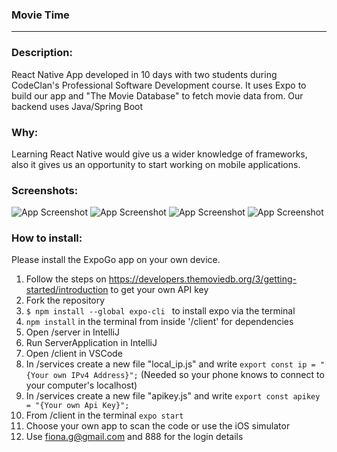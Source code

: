 
### Movie Time 
***

### Description:
React Native App developed in 10 days with two students during CodeClan's Professional Software Development course. It uses Expo to build our app and "The Movie Database" to fetch movie data from. Our backend uses Java/Spring Boot

### Why:
Learning React Native would give us a wider knowledge of frameworks, also it gives us an opportunity to start working on mobile applications.

### Screenshots:
![App Screenshot](/client/assets/screen1.png?raw=true) ![App Screenshot](/client/assets/screen2.png?raw=true) ![App Screenshot](/client/assets/screen3.png?raw=true) ![App Screenshot](/client/assets/screen4.png?raw=true)



### How to install:
Please install the ExpoGo app on your own device.
1. Follow the steps on https://developers.themoviedb.org/3/getting-started/introduction to get your own API key
2. Fork the repository
3. `$ npm install --global expo-cli ` to install expo via the terminal
4. `npm install` in the terminal from inside '/client' for dependencies
5. Open /server in IntelliJ
6. Run ServerApplication in IntelliJ
7. Open /client in VSCode
8. In /services create a new file "local_ip.js" and write `export const ip = "{Your own IPv4 Address}";` (Needed so your phone knows to connect to your computer's localhost)
9. In /services create a new file "apikey.js" and write `export const apikey = "{Your own Api Key}";`
10. From /client in the terminal `expo start`
11. Choose your own app to scan the code or use the iOS simulator
12. Use fiona.g@gmail.com and 888 for the login details
